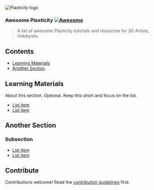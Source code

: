 ![Plasticity logo](https://www.plasticity.xyz/_next/image?url=%2F_next%2Fstatic%2Fmedia%2Ficon_256x256.09a58ec3.png&w=256&q=75)
### **Awesome Plasticity** [![Awesome](https://awesome.re/badge.svg)](https://awesome.re)

>  A list of awesome Plasticity tutorials and resources for 3D Artists, Hobbyists. 


## Contents

- [Learning Materials](#learning-materials)
- [Another Section](#another-section)


## Learning Materials

About this section. Optional. Keep this short and focus on the list.

- [List item](http://example.com)
- [List item](http://example.com)


## Another Section

### Subsection

- [List item](http://example.com)
- [List item](http://example.com)


## Contribute

Contributions welcome! Read the [contribution guidelines](contributing.md) first.
